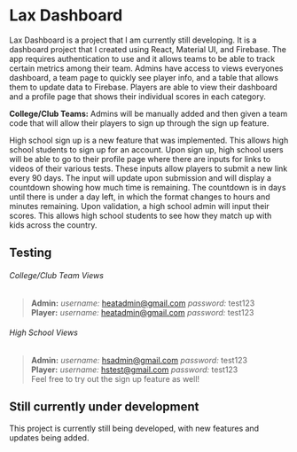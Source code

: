 # Lax Dashboard

Lax Dashboard is a project that I am currently still developing. It is a dashboard project that I created using React, Material UI, and Firebase. The app requires authentication to use and it allows teams to be able to track certain metrics among their team. Admins have access to views everyones dashboard, a team page to quickly see player info, and a table that allows them to update data to Firebase. Players are able to view their dashboard and a profile page that shows their individual scores in each category.

**College/Club Teams:** Admins will be manually added and then given a team code that will allow their players to sign up through the sign up feature.

High school sign up is a new feature that was implemented. This allows high school students to sign up for an account. Upon sign up, high school users will be able to go to their profile page where there are inputs for links to videos of their various tests. These inputs allow players to submit a new link every 90 days. The input will update upon submission and will display a countdown showing how much time is remaining. The countdown is in days until there is under a day left, in which the format changes to hours and minutes remaining. Upon validation, a high school admin will input their scores. This allows high school students to see how they match up with kids across the country.

## Testing

###### College/Club Team Views
> **Admin:** *username:* heatadmin@gmail.com *password:* test123  
> **Player:** *username:* heatadmin@gmail.com *password:* test123

###### High School Views
> **Admin:** *username:* hsadmin@gmail.com *password:* test123  
> **Player:** *username:* hstest@gmail.com *password:* test123  
> Feel free to try out the sign up feature as well!       

## Still currently under development

This project is currently still being developed, with new features and updates being added.